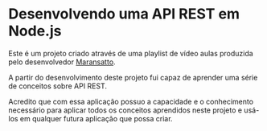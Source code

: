 # Desenvolvendo uma API REST em Node.js

Este é um projeto criado através de uma playlist de vídeo aulas produzida pelo desenvolvedor [Maransatto](https://www.youtube.com/channel/UCzQcwdnSkg0XydyCpC2Ng_g).

A partir do desenvolvimento deste projeto fui capaz de aprender uma série de conceitos sobre API REST. 

Acredito que com essa aplicação possuo a capacidade e o conhecimento necessário para aplicar todos os conceitos aprendidos neste projeto e usá-los em qualquer futura aplicação que possa criar.

